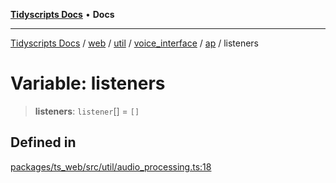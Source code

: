 [**Tidyscripts Docs**](../../../../../../../../../README.md) • **Docs**

***

[Tidyscripts Docs](../../../../../../../../../globals.md) / [web](../../../../../../../README.md) / [util](../../../../../README.md) / [voice\_interface](../../../README.md) / [ap](../README.md) / listeners

# Variable: listeners

> **listeners**: `listener`[] = `[]`

## Defined in

[packages/ts\_web/src/util/audio\_processing.ts:18](https://github.com/sheunaluko/tidyscripts/blob/master/packages/ts_web/src/util/audio_processing.ts#L18)
